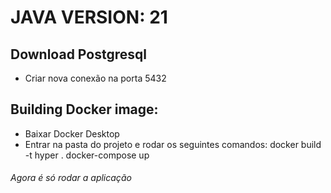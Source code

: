 # JAVA VERSION: 21

## Download Postgresql
- Criar nova conexão na porta 5432

## Building Docker image:
- Baixar Docker Desktop
- Entrar na pasta do projeto e rodar os seguintes comandos:
  docker build -t hyper .
  docker-compose up


###### Agora é só rodar a aplicação

